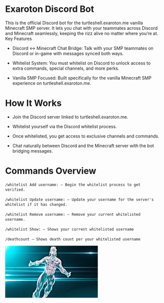 # Exaroton Discord Bot

This is the official Discord bot for the turtleshell.exaroton.me vanilla Minecraft SMP server. It lets you chat with your teammates across Discord and Minecraft seamlessly, keeping the rizz alive no matter where you’re at.
Key Features

-  Discord ↔ Minecraft Chat Bridge: Talk with your SMP teammates on Discord or in-game with messages synced both ways.

- Whitelist System: You must whitelist on Discord to unlock access to extra commands, special channels, and more perks.

- Vanilla SMP Focused: Built specifically for the vanilla Minecraft SMP experience on turtleshell.exaroton.me.

# How It Works

- Join the Discord server linked to turtleshell.exaroton.me.

-  Whitelist yourself via the Discord whitelist process.

-   Once whitelisted, you get access to exclusive channels and commands.

-   Chat naturally between Discord and the Minecraft server with the bot bridging messages.

# Commands Overview

    /whitelist Add username: – Begin the whitelist process to get verified.
    
    /whitelist Update username: – Update your username for the server's whitelist if it has changed.

    /whitelist Remove username: – Remove your current whitelisted username.

    /whitelist Show: – Shows your current whitelisted username
    
    /deathcount – Shows death count per your whitelisted username
![Wally West Solos](Untitled.jpg)


